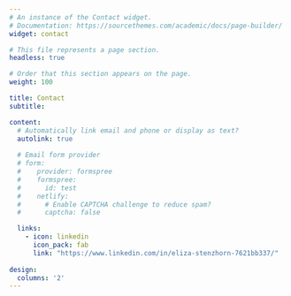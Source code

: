 ```yaml
---
# An instance of the Contact widget.
# Documentation: https://sourcethemes.com/academic/docs/page-builder/
widget: contact

# This file represents a page section.
headless: true

# Order that this section appears on the page.
weight: 100

title: Contact
subtitle:

content:
  # Automatically link email and phone or display as text?
  autolink: true
  
  # Email form provider
  # form:
  #    provider: formspree
  #    formspree:
  #      id: test
  #    netlify:
  #      # Enable CAPTCHA challenge to reduce spam?
  #      captcha: false

  links:
    - icon: linkedin
      icon_pack: fab
      link: "https://www.linkedin.com/in/eliza-stenzhorn-7621bb337/"
  
design:
  columns: '2'
---
```

